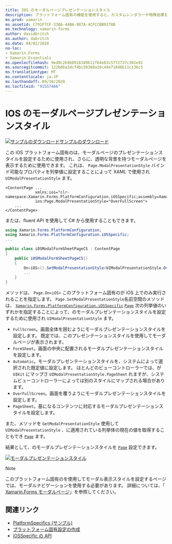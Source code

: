 ```yaml
---
title: IOS のモーダルページプレゼンテーションスタイル
description: プラットフォーム固有の機能を使用すると、カスタムレンダラーや特殊効果を実装することなく、特定のプラットフォームでのみ使用できる機能を使用できます。 この記事では、モーダルページのプレゼンテーションスタイルを設定する iOS プラットフォーム固有のを使用する方法について説明します。
ms.prod: xamarin
ms.assetid: C791F7CF-330A-44BA-987A-4CFCCBB9278B
ms.technology: xamarin-forms
author: davidbritch
ms.author: dabritch
ms.date: 04/02/2020
no-loc:
- Xamarin.Forms
- Xamarin.Essentials
ms.openlocfilehash: 9ed0c2b9b0916349b11f64e83c57f2737c302e92
ms.sourcegitcommit: 122b8ba3dcf4bc59368a16c44e71846b11c136c5
ms.translationtype: MT
ms.contentlocale: ja-JP
ms.lasthandoff: 09/30/2020
ms.locfileid: "91557466"
---
```

# <a name="modal-page-presentation-style-on-ios"></a>IOS のモーダルページプレゼンテーションスタイル

[![サンプルのダウンロード](~/media/shared/download.png)サンプルのダウンロード](https://docs.microsoft.com/samples/xamarin/xamarin-forms-samples/userinterface-platformspecifics)

この iOS プラットフォーム固有のは、モーダルページのプレゼンテーションスタイルを設定するために使用され、さらに、透明な背景を持つモーダルページを表示するために使用できます。 これは、 `Page.ModalPresentationStyle` バインド可能なプロパティを列挙値に設定することによって XAML で使用され `UIModalPresentationStyle` ます。

```xaml
<ContentPage ...
             xmlns:ios="clr-namespace:Xamarin.Forms.PlatformConfiguration.iOSSpecific;assembly=Xamarin.Forms.Core"
             ios:Page.ModalPresentationStyle="OverFullScreen">
    ...
</ContentPage>
```

または、fluent API を使用して C# から使用することもできます。

```csharp
using Xamarin.Forms.PlatformConfiguration;
using Xamarin.Forms.PlatformConfiguration.iOSSpecific;
...

public class iOSModalFormSheetPageCS : ContentPage
{
    public iOSModalFormSheetPageCS()
    {
        On<iOS>().SetModalPresentationStyle(UIModalPresentationStyle.OverFullScreen);
        ...
    }
}
```

メソッドは、 `Page.On<iOS>` このプラットフォーム固有のが iOS 上でのみ実行されることを指定します。 `Page.SetModalPresentationStyle`名前空間のメソッドは、 [`Xamarin.Forms.PlatformConfiguration.iOSSpecific`](xref:Xamarin.Forms.PlatformConfiguration.iOSSpecific) [`Page`](xref:Xamarin.Forms.Page) 次の列挙値のいずれかを指定することによって、のモーダルプレゼンテーションスタイルを設定するために使用され `UIModalPresentationStyle` ます。

- `FullScreen`。画面全体を囲むようにモーダルプレゼンテーションスタイルを設定します。 既定では、このプレゼンテーションスタイルを使用してモーダルページが表示されます。
- `FormSheet`。画面の中央に配置されるモーダルプレゼンテーションスタイルを設定します。
- `Automatic`。モーダルプレゼンテーションスタイルを、システムによって選択された既定値に設定します。 ほとんどのビューコントローラーでは、が `UIKit` にマップさ `UIModalPresentationStyle.PageSheet` れますが、システムビューコントローラーによっては別のスタイルにマップされる場合があります。
- `OverFullScreen`。画面を覆うようにモーダルプレゼンテーションスタイルを設定します。
- `PageSheet`。基になるコンテンツに対応するモーダルプレゼンテーションスタイルを設定します。

また、メソッドを `GetModalPresentationStyle` 使用して `UIModalPresentationStyle` 、に適用されている列挙体の現在の値を取得することもでき [`Page`](xref:Xamarin.Forms.Page) ます。

結果として、のモーダルプレゼンテーションスタイルを [`Page`](xref:Xamarin.Forms.Page) 設定できます。

[![モーダルプレゼンテーションスタイル](page-presentation-style-images/modal-presentation-style-small.png)](page-presentation-style-images/modal-presentation-style-large.png#lightbox "モーダルプレゼンテーションスタイル")

> [!NOTE]
> このプラットフォーム固有のを使用してモーダル表示スタイルを設定するページでは、モーダルナビゲーションを使用する必要があります。 詳細については、「 [ Xamarin.Forms モーダルページ](~/xamarin-forms/app-fundamentals/navigation/modal.md)」を参照してください。

## <a name="related-links"></a>関連リンク

- [PlatformSpecifics (サンプル)](/samples/xamarin/xamarin-forms-samples/userinterface-platformspecifics)
- [プラットフォーム固有設定の作成](~/xamarin-forms/platform/platform-specifics/index.md#creating-platform-specifics)
- [iOSSpecific の API](xref:Xamarin.Forms.PlatformConfiguration.iOSSpecific)